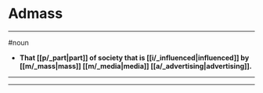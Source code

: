 # Admass
---
#noun
- **That [[p/_part|part]] of society that is [[i/_influenced|influenced]] by [[m/_mass|mass]] [[m/_media|media]] [[a/_advertising|advertising]].**
---
---
